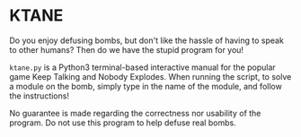 # KTANE

Do you enjoy defusing bombs, but don't like the hassle of having to speak to other humans? Then do we have the stupid program for you!

`ktane.py` is a Python3 terminal-based interactive manual for the popular game Keep Talking and Nobody Explodes. When running the script, to solve a module on the bomb, simply type in the name of the module, and follow the instructions!

No guarantee is made regarding the correctness nor usability of the program. Do not use this program to help defuse real bombs.
